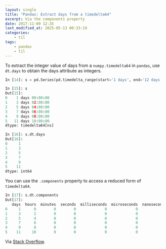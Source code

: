 ```yaml
---
layout: single
title: "Pandas: Extract days from a timedelta64"
excerpt: Via the components property
date: 2017-11-09 12:35
last_modified_at: 2025-05-13 00:33:19
categories:
    - til
tags:
    - pandas
    - til
---
```


To extract the integer value of days from a `numpy.timedelta64` in `pandas`, use `dt.days`
to obtain the days attribute as integers.

```python
In [14]: s = pd.Series(pd.timedelta_range(start='1 days', end='12 days', freq='3000T'))

In [15]: s
Out[15]:
0    1 days 00:00:00
1    3 days 02:00:00
2    5 days 04:00:00
3    7 days 06:00:00
4    9 days 08:00:00
5   11 days 10:00:00
dtype: timedelta64[ns]

In [16]: s.dt.days
Out[16]:
0     1
1     3
2     5
3     7
4     9
5    11
dtype: int64
```

You can use the `.components` property to access a reduced form of `timedelta64`.

```python
In [17]: s.dt.components
Out[17]:
   days  hours  minutes  seconds  milliseconds  microseconds  nanoseconds
0     1      0        0        0             0             0            0
1     3      2        0        0             0             0            0
2     5      4        0        0             0             0            0
3     7      6        0        0             0             0            0
4     9      8        0        0             0             0            0
5    11     10        0        0             0             0            0
```

Via [Stack Overflow](https://stackoverflow.com/questions/18215317/extracting-days-from-a-numpy-timedelta64-value).
